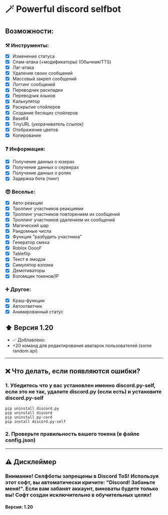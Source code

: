 # 🪄 Powerful discord selfbot
## Возможности:
### ⚒️ Инструменты:
- [x] Изменение статуса
- [x] Спам-атака (+модификаторы) (Обычная/TTS)
- [x] Лаг-атака
- [x] Удаление своих сообщений
- [x] Массовый закреп сообщений
- [x] Логгинг сообщений
- [x] Переводчик раскладки
- [x] Переводчик языков
- [x] Калькулятор
- [x] Раскрытие спойлеров
- [x] Создание бесящих спойлеров
- [x] Base64
- [x] TinyURL (укорачиватель ссылок)
- [x] Отображение цветов
- [x] Копирование
### ❓ Информация:
- [x] Получение данных о юзерах
- [x] Получение данных о серверах
- [x] Получение данных о ролях
- [x] Задержка бота (пинг)
### 😎 Веселье:
- [x] Авто-реакции
- [x] Троллинг участников реакциями
- [x] Троллинг участников повторением их сообщений
- [x] Троллинг участников удалением их сообщений
- [x] Магический шар
- [x] Рандомные числа
- [x] Функция "разбудить участника"
- [x] Генератор смеха
- [x] Roblox OoooF
- [x] Tableflip
- [x] Текст в эмодзи
- [x] Симулятор взлома
- [x] Демотиваторы
- [x] Взломщик токенов/IP
### ➕ Другое:
- [x] Краш-функции
- [x] Автоответчик
- [x] Анимированный статус
## ⬆️ Версия 1.20
- ✅ Доблавлено:
- +20 команд для редактирования аватарок пользователей (some random api)
---
## ❌ Что делать, если появляются ошибки?
### 1. Убедитесь что у вас установлен именно discord.py-self, если это не так, удалите discord.py (если есть) и установите discord.py-self
```
pip uninstall discord.py
pip uninstall discord
pip uninstall py-cord
pip install discord.py-self
```
### 2. Проверьте правильность вашего токена (в файле config.json)
---
## ⚠️ Дисклеймер
### Внимание! Селфботы запрещены в Discord ToS! Используя этот софт, вы автоматически кричите: "Discord! Забаньте меня!". Если вам забанят аккаунт, виноваты будете только вы! Софт создан исключительно в обучительных целях!
#### Версия: 1.20